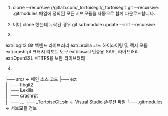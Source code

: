 1. clone --recursive  //gitlab.com/_tortoisegit/_tortoisegit.git
  --recursive: .gitmodules 파일에 정의된 모든 서브모듈을 자동으로 함께 다운로드합니다.

2. 이미 clone 했는데 누락된 경우
git submodule update --init --recursive

3.
ext/libgit2	Git 백엔드 라이브러리
ext/Lexilla	코드 하이라이팅 및 렉서 모듈
ext/crashrpt	크래시 리포트 도구
ext/libsasl	인증용 SASL 라이브러리
ext/OpenSSL	HTTPS용 보안 라이브러리

4.
├── src\                     ← 메인 소스 코드
├── ext\
│   ├── libgit2\
│   ├── Lexilla\
│   ├── crashrpt\
│   └── ...
├── _TortoiseGit.sln         ← Visual Studio 솔루션 파일
└── .gitmodules             ← 서브모듈 정보
